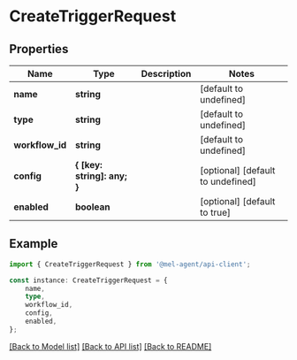 # CreateTriggerRequest


## Properties

Name | Type | Description | Notes
------------ | ------------- | ------------- | -------------
**name** | **string** |  | [default to undefined]
**type** | **string** |  | [default to undefined]
**workflow_id** | **string** |  | [default to undefined]
**config** | **{ [key: string]: any; }** |  | [optional] [default to undefined]
**enabled** | **boolean** |  | [optional] [default to true]

## Example

```typescript
import { CreateTriggerRequest } from '@mel-agent/api-client';

const instance: CreateTriggerRequest = {
    name,
    type,
    workflow_id,
    config,
    enabled,
};
```

[[Back to Model list]](../README.md#documentation-for-models) [[Back to API list]](../README.md#documentation-for-api-endpoints) [[Back to README]](../README.md)
